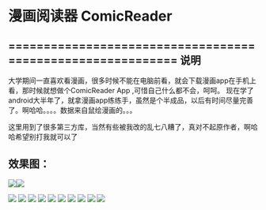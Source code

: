 # 漫画阅读器 ComicReader
===========================================================
说明
----------------------------------------------------------------------------------
   大学期间一直喜欢看漫画，很多时候不能在电脑前看，就会下载漫画app在手机上看，那时候就想做个ComicReader App ,可惜自己什么都不会，呵呵。
现在学了android大半年了，就拿漫画app练练手，虽然是个半成品，以后有时间尽量完善了。啊哈哈。。。。数据来自鼠绘漫画的。。。

   这里用到了很多第三方库，当然有些被我改的乱七八糟了，真对不起原作者，啊哈哈希望别打我就可以了
   
 效果图：
------------------------------------------------------------------------------------------------------------------
![](http://www.apkbus.com/data/attachment/forum/201504/14/091601ebox9utzm9f911mc.png)![](http://www.apkbus.com/data/attachment/forum/201504/13/163630jnaa7nl5ymknb2qm.png)

![](http://www.apkbus.com/data/attachment/forum/201504/13/163617vf8pb7emzddii7km.png)
![](http://www.apkbus.com/data/attachment/forum/201504/13/163723e1gqc2ddgg1u9cdp.png)
![](http://www.apkbus.com/data/attachment/forum/201504/13/163644b3xcabcgg9o5viin.png)
![](http://www.apkbus.com/data/attachment/forum/201504/13/163704exdkflddlsqtq9la.png)
![](http://www.apkbus.com/data/attachment/forum/201504/13/163612ndw4dwj0zzwjipwz.png)
![](http://www.apkbus.com/data/attachment/forum/201504/13/163656wkseqtwfsqdsefdz.jpg)
![](http://www.apkbus.com/data/attachment/forum/201504/13/163717tur2x2r2hxrdwumr.png)
![](http://www.apkbus.com/data/attachment/forum/201504/13/163731k0tbh3ltd02d0oo0.png)
![](http://www.apkbus.com/data/attachment/forum/201504/13/163738ke5eec3dujdlj0e5.png)
![](http://www.apkbus.com/data/attachment/forum/201504/13/170714xfxlkml1zom6crfc.gif)

 




